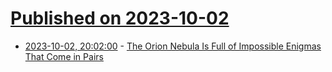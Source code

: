 # [Published on 2023-10-02](index.md)

* [2023-10-02, 20:02:00](https://science.slashdot.org/story/23/10/02/1854215/the-orion-nebula-is-full-of-impossible-enigmas-that-come-in-pairs?utm_source=rss1.0mainlinkanon&utm_medium=feed) - [The Orion Nebula Is Full of Impossible Enigmas That Come in Pairs](https://science.slashdot.org/story/23/10/02/1854215/the-orion-nebula-is-full-of-impossible-enigmas-that-come-in-pairs?utm_source=rss1.0mainlinkanon&utm_medium=feed)
